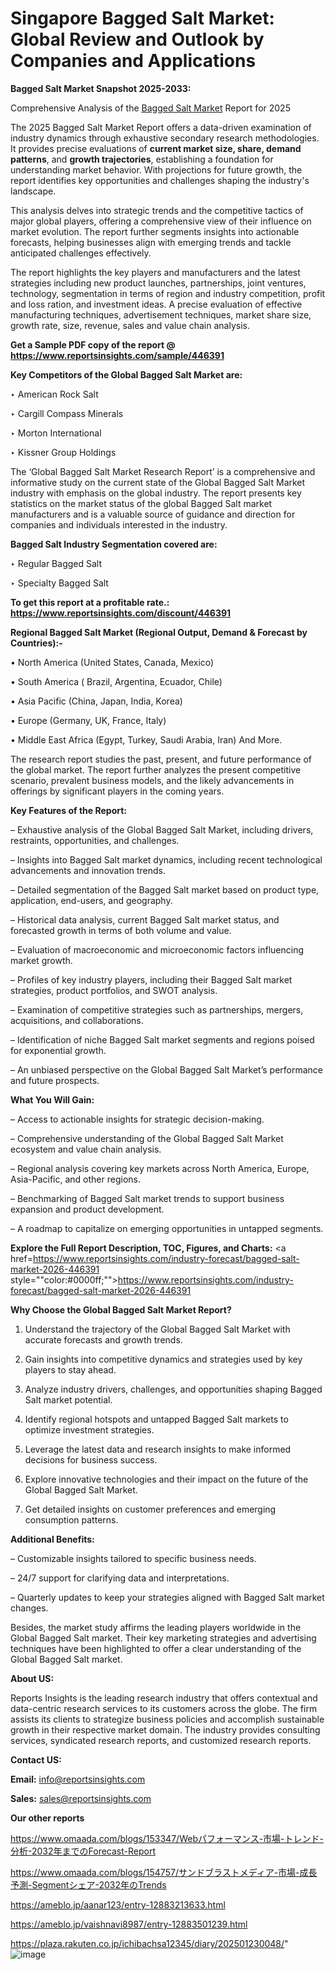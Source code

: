 # Singapore Bagged Salt Market: Global Review and Outlook by Companies and Applications

<strong>Bagged Salt Market Snapshot 2025-2033:</strong>

Comprehensive Analysis of the <a href=https://www.reportsinsights.com/sample/446391>Bagged Salt Market</a> Report for 2025

The 2025 Bagged Salt Market Report offers a data-driven examination of industry dynamics through exhaustive secondary research methodologies. It provides precise evaluations of <strong>current market size, share, demand patterns</strong>, and <strong>growth trajectories</strong>, establishing a foundation for understanding market behavior. With projections for future growth, the report identifies key opportunities and challenges shaping the industry's landscape.

This analysis delves into strategic trends and the competitive tactics of major global players, offering a comprehensive view of their influence on market evolution. The report further segments insights into actionable forecasts, helping businesses align with emerging trends and tackle anticipated challenges effectively.

The report highlights the key players and manufacturers and the latest strategies including new product launches, partnerships, joint ventures, technology, segmentation in terms of region and industry competition, profit and loss ration, and investment ideas. A precise evaluation of effective manufacturing techniques, advertisement techniques, market share size, growth rate, size, revenue, sales and value chain analysis.

<strong>Get a Sample PDF copy of the report @ <a href=https://www.reportsinsights.com/sample/446391 style=color:#0000ff;>https://www.reportsinsights.com/sample/446391</a></strong>

<strong>Key Competitors of the Global Bagged Salt Market are:</strong>

‣ American Rock Salt

‣ Cargill Compass Minerals

‣ Morton International

‣ Kissner Group Holdings

The ‘Global Bagged Salt Market Research Report’ is a comprehensive and informative study on the current state of the Global Bagged Salt Market industry with emphasis on the global industry. The report presents key statistics on the market status of the global Bagged Salt market manufacturers and is a valuable source of guidance and direction for companies and individuals interested in the industry.

<strong>Bagged Salt Industry Segmentation covered are:</strong>

‣ Regular Bagged Salt

‣ Specialty Bagged Salt

<strong>To get this report at a profitable rate.: <a href=https://www.reportsinsights.com/discount/446391 style=color:#0000ff;>https://www.reportsinsights.com/discount/446391</a></strong>

<strong>Regional Bagged Salt Market (Regional Output, Demand &amp; Forecast by Countries):-</strong>

• North America (United States, Canada, Mexico)

• South America ( Brazil, Argentina, Ecuador, Chile)

• Asia Pacific (China, Japan, India, Korea)

• Europe (Germany, UK, France, Italy)

• Middle East Africa (Egypt, Turkey, Saudi Arabia, Iran) And More.

The research report studies the past, present, and future performance of the global market. The report further analyzes the present competitive scenario, prevalent business models, and the likely advancements in offerings by significant players in the coming years.

<strong>Key Features of the Report:</strong>

– Exhaustive analysis of the Global Bagged Salt Market, including drivers, restraints, opportunities, and challenges.

– Insights into Bagged Salt market dynamics, including recent technological advancements and innovation trends.

– Detailed segmentation of the Bagged Salt market based on product type, application, end-users, and geography.

– Historical data analysis, current Bagged Salt market status, and forecasted growth in terms of both volume and value.

– Evaluation of macroeconomic and microeconomic factors influencing market growth.

– Profiles of key industry players, including their Bagged Salt market strategies, product portfolios, and SWOT analysis.

– Examination of competitive strategies such as partnerships, mergers, acquisitions, and collaborations.

– Identification of niche Bagged Salt market segments and regions poised for exponential growth.

– An unbiased perspective on the Global Bagged Salt Market’s performance and future prospects.

<strong>What You Will Gain:</strong>

– Access to actionable insights for strategic decision-making.

– Comprehensive understanding of the Global Bagged Salt Market ecosystem and value chain analysis.

– Regional analysis covering key markets across North America, Europe, Asia-Pacific, and other regions.

– Benchmarking of Bagged Salt market trends to support business expansion and product development.

– A roadmap to capitalize on emerging opportunities in untapped segments.

<strong>Explore the Full Report Description, TOC, Figures, and Charts:</strong>
<a href=https://www.reportsinsights.com/industry-forecast/bagged-salt-market-2026-446391 style=""color:#0000ff;"">https://www.reportsinsights.com/industry-forecast/bagged-salt-market-2026-446391</a>

<strong>Why Choose the Global Bagged Salt Market Report?</strong>

1. Understand the trajectory of the Global Bagged Salt Market with accurate forecasts and growth trends.

2. Gain insights into competitive dynamics and strategies used by key players to stay ahead.

3. Analyze industry drivers, challenges, and opportunities shaping Bagged Salt market potential.

4. Identify regional hotspots and untapped Bagged Salt markets to optimize investment strategies.

5. Leverage the latest data and research insights to make informed decisions for business success.

6. Explore innovative technologies and their impact on the future of the Global Bagged Salt Market.

7. Get detailed insights on customer preferences and emerging consumption patterns.

<strong>Additional Benefits:</strong>

– Customizable insights tailored to specific business needs.

– 24/7 support for clarifying data and interpretations.

– Quarterly updates to keep your strategies aligned with Bagged Salt market changes.

Besides, the market study affirms the leading players worldwide in the Global Bagged Salt market. Their key marketing strategies and advertising techniques have been highlighted to offer a clear understanding of the Global Bagged Salt market.

<strong><strong>About US</strong>:</strong>

Reports Insights is the leading research industry that offers contextual and data-centric research services to its customers across the globe. The firm assists its clients to strategize business policies and accomplish sustainable growth in their respective market domain. The industry provides consulting services, syndicated research reports, and customized research reports.

<strong>Contact US:</strong>

<p class=><b>Email:</b> <a href=mailto:info@reportsinsights.com>info@reportsinsights.com</a></p>
<p class=><b>Sales:</b> <a href=mailto:sales@reportsinsights.com>sales@reportsinsights.com</a></p>

<strong>Our other reports</strong>

<a href=https://www.omaada.com/blogs/153347/Webパフォーマンス-市場-トレンド-分析-2032年までのForecast-Report>https://www.omaada.com/blogs/153347/Webパフォーマンス-市場-トレンド-分析-2032年までのForecast-Report</a>

<a href=https://www.omaada.com/blogs/154757/サンドブラストメディア-市場-成長予測-Segmentシェア-2032年のTrends>https://www.omaada.com/blogs/154757/サンドブラストメディア-市場-成長予測-Segmentシェア-2032年のTrends</a>

<a href=https://ameblo.jp/aanar123/entry-12883213633.html>https://ameblo.jp/aanar123/entry-12883213633.html</a>

<a href=https://ameblo.jp/vaishnavi8987/entry-12883501239.html>https://ameblo.jp/vaishnavi8987/entry-12883501239.html</a>

<a href=https://plaza.rakuten.co.jp/ichibachsa12345/diary/202501230048/>https://plaza.rakuten.co.jp/ichibachsa12345/diary/202501230048/</a>"
![image](https://github.com/user-attachments/assets/1b786f03-f55b-4439-95de-a378f6bce33c)
